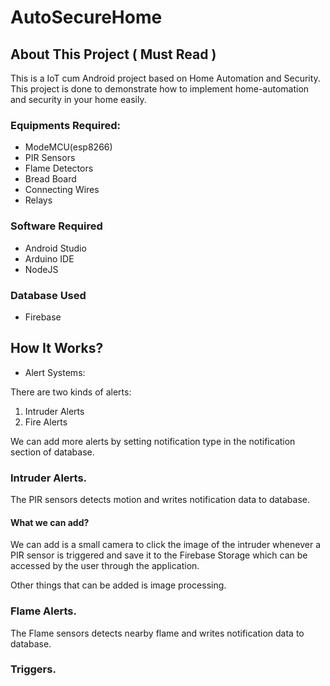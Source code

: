 # AutoSecureHome

## About This Project ( Must Read )

This is a IoT cum Android project based on Home Automation and Security. This project is done to demonstrate how to implement 
home-automation and security in your home easily.

### Equipments Required:

- ModeMCU(esp8266)
- PIR Sensors
- Flame Detectors
- Bread Board
- Connecting Wires
- Relays

### Software Required

- Android Studio
- Arduino IDE
- NodeJS

### Database Used

- Firebase

## How It Works?

- Alert Systems:

There are two kinds of alerts:

1. Intruder Alerts
2. Fire Alerts

We can add more alerts by setting notification type in the notification section of database.

### Intruder Alerts.

The PIR sensors detects motion and writes notification data to database.

#### What we can add?

We can add is a small camera to click the image of the intruder whenever a PIR sensor is triggered and save it to the Firebase Storage which can be accessed by the user through the application.

Other things that can be added is image processing.

### Flame Alerts.

The Flame sensors detects nearby flame and writes notification data to database.

###  Triggers.

